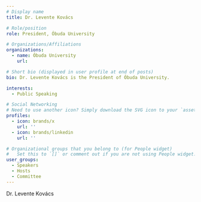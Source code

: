 ```yaml
---
# Display name
title: Dr. Levente Kovács

# Role/position
role: President, Óbuda University

# Organizations/Affiliations
organizations:
  - name: Óbuda University
    url: 

# Short bio (displayed in user profile at end of posts)
bio: Dr. Levente Kovács is the President of Óbuda University.

interests:
  - Public Speaking

# Social Networking
# Need to use another icon? Simply download the SVG icon to your `assets/media/icons/` folder.
profiles:
  - icon: brands/x
    url: ''
  - icon: brands/linkedin
    url: ''

# Organizational groups that you belong to (for People widget)
#   Set this to `[]` or comment out if you are not using People widget.
user_groups:
  - Speakers
  - Hosts
  - Committee
---
```


Dr. Levente Kovács
